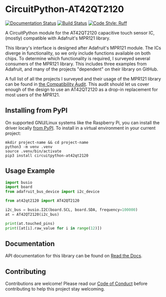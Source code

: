# CircuitPython-AT42QT2120

[![Documentation Status](https://readthedocs.org/projects/adafruit-circuitpython-mpr121/badge/?version=latest)][readthedocs]
[![Build Status](https://github.com/MikeCoats/CircuitPython_AT42QT2120/workflows/Build%20CI/badge.svg)][github-action]
[![Code Style: Ruff](https://img.shields.io/endpoint?url=https://raw.githubusercontent.com/astral-sh/ruff/main/assets/badge/v2.json)][ruff]

A CircuitPython module for the AT42QT2120 capacitive touch sensor IC, (mostly) compatible with Adafruit's MPR121 library.

This library's interface is designed after Adafruit's MPR121 module.
The ICs diverge in functionality, so we only include functions available on both chips.
To determine which functionality is required, I surveyed several consumers of the MPR121 library.
This includes three examples from Adafruit, and many of the projects "dependent" on their library on GitHub.

A full list of all the projects I surveyed and their usage of the MPR121 library can be found in [the Compatibility Audit][audit].
This audit should let us cover enough of the design to use an AT42QT2120 as a drop-in replacement for most users of the MPR121.

## Installing from PyPI

On supported GNU/Linux systems like the Raspberry Pi, you can install the driver locally [from PyPI][pypi-at42qt2120].
To install in a virtual environment in your current project:

```shell
mkdir project-name && cd project-name
python3 -m venv .venv
source .venv/bin/activate
pip3 install circuitpython-at42qt2120
```

## Usage Example

```python
import busio
import board
from adafruit_bus_device import i2c_device

from at42qt2120 import AT42QT2120

i2c_bus = busio.I2C(board.SCL, board.SDA, frequency=100000)
at = AT42QT2120(i2c_bus)

print(at.touched_pins)
print([at[i].raw_value for i in range(12)])
```

## Documentation

API documentation for this library can be found on [Read the Docs][readthedocs].

## Contributing

Contributions are welcome! Please read our [Code of Conduct][conduct]
before contributing to help this project stay welcoming.

[readthedocs]: https://at42qt2120.readthedocs.io/en/latest/
[github-action]: https://github.com/MikeCoats/CircuitPython_AT42QT2120/actions
[ruff]: https://github.com/astral-sh/ruff
[audit]: mkdocs/compatibility.md
[pypi-at42qt2120]: https://pypi.org/project/circuitpython-at42qt2120/
[readthedocs]: https://at42qt2120.readthedocs.io/
[conduct]: ./CODE_OF_CONDUCT.md
